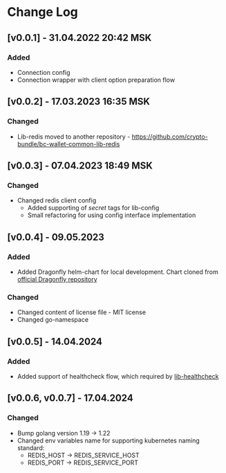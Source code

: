 # Change Log

## [v0.0.1] - 31.04.2022 20:42 MSK
### Added
* Connection config
* Connection wrapper with client option preparation flow

## [v0.0.2] - 17.03.2023 16:35 MSK
### Changed
* Lib-redis moved to another repository - https://github.com/crypto-bundle/bc-wallet-common-lib-redis

## [v0.0.3] - 07.04.2023 18:49 MSK
### Changed
* Changed redis client config
  * Added supporting of _secret_ tags for lib-config
  * Small refactoring for using config interface implementation

## [v0.0.4] - 09.05.2023
### Added
* Added Dragonfly helm-chart for local development. Chart cloned from [official Dragonfly repository](https://github.com/dragonflydb/dragonfly/tree/main/contrib/charts/dragonfly)
### Changed
* Changed content of license file - MIT license
* Changed go-namespace

## [v0.0.5] - 14.04.2024
### Added
* Added support of healthcheck flow, which required by [lib-healthcheck](https://github.com/crypto-bundle/bc-wallet-common-lib-healthcheck)

## [v0.0.6, v0.0.7] - 17.04.2024
### Changed
* Bump golang version 1.19 -> 1.22
* Changed env variables name for supporting kubernetes naming standard:
  * REDIS_HOST -> REDIS_SERVICE_HOST
  * REDIS_PORT -> REDIS_SERVICE_PORT